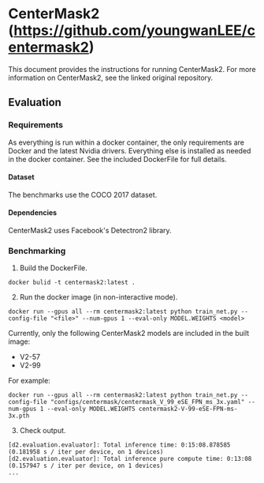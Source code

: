 # CenterMask2 (https://github.com/youngwanLEE/centermask2)
This document provides the instructions for running CenterMask2.
For more information on CenterMask2, see the linked original repository.

## Evaluation

### Requirements
As everything is run within a docker container, the only requirements are Docker and the latest Nvidia drivers. Everything else is installed as needed in the docker container. See the included DockerFile for full details.

#### Dataset
The benchmarks use the COCO 2017 dataset.

#### Dependencies
CenterMask2 uses Facebook's Detectron2 library.

### Benchmarking
1. Build the DockerFile.
```
docker bulid -t centermask2:latest .
```

2. Run the docker image (in non-interactive mode).
```
docker run --gpus all --rm centermask2:latest python train_net.py --config-file "<file>" --num-gpus 1 --eval-only MODEL.WEIGHTS <model>
```

Currently, only the following CenterMask2 models are included in the built image:
 - V2-57
 - V2-99

For example:
```
docker run --gpus all --rm centermask2:latest python train_net.py --config-file "configs/centermask/centermask_V_99_eSE_FPN_ms_3x.yaml" --num-gpus 1 --eval-only MODEL.WEIGHTS centermask2-V-99-eSE-FPN-ms-3x.pth
```

3. Check output.
```
[d2.evaluation.evaluator]: Total inference time: 0:15:08.878585 (0.181958 s / iter per device, on 1 devices)
[d2.evaluation.evaluator]: Total inference pure compute time: 0:13:08 (0.157947 s / iter per device, on 1 devices)
...
```
